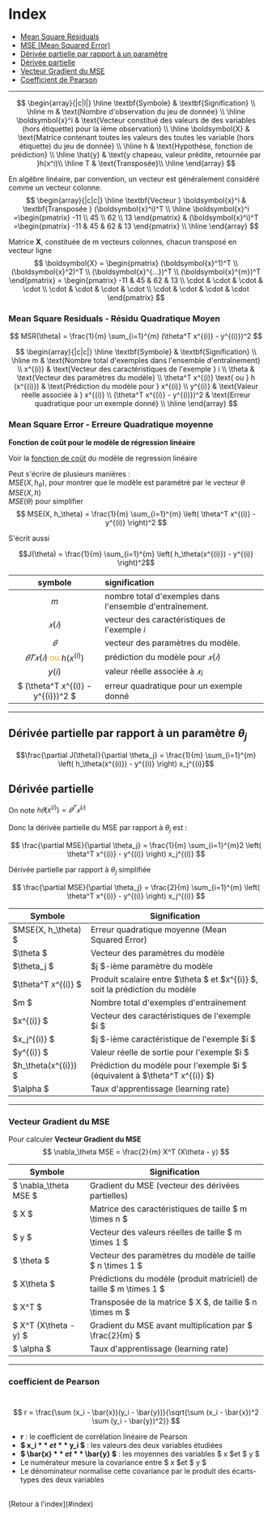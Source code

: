 # Index

- [Mean Square Residuals](#mean-square-residuals)
- [MSE (Mean Squared Error)](#mse)
- [Dérivée partielle par rapport à un paramètre](#derivée-partielle-par-rapport-à-un-paramètre-theta_j)
- [Dérivée partielle](#derivée-partielle)
- [Vecteur Gradient du MSE](#vecteur-gradient-du-mse)
- [Coefficient de Pearson](#coefficient-de-pearson)

---
$$
\begin{array}{|c|l|}
\hline
\textbf{Symbole} & \textbf{Signification} \\
\hline
m  & \text{Nombre d'observation du jeu de donnée} \\
\hline
\boldsymbol{x}^i & \text{Vecteur  constitué des valeurs de des variables (hors étiquette) pour la ième observation} \\
\hline
\boldsymbol{X}  & \text{Matrice contenant toutes les valeurs des toutes les variable (hors étiquette) du jeu de donnée} \\
\hline
h & \text{Hypothèse, fonction de prédiction} \\
\hline
\hat{y} & \text{y chapeau, valeur prédite, retournée par }h(x^i)\\
\hline
T & \text{Transposée}\\
\hline
\end{array}
$$

En algèbre linéaire, par convention, un vecteur est généralement considéré comme un vecteur colonne.
$$
\begin{array}{|c|c|}
\hline
\textbf{Vecteur } \boldsymbol{x}^i & \textbf{Transposée } (\boldsymbol{x}^i)^T \\
\hline
\boldsymbol{x}^i =\begin{pmatrix} -11 \\ 45 \\ 62 \\ 13 \end{pmatrix} & 
(\boldsymbol{x}^i)^T =\begin{pmatrix} -11 & 45 & 62 & 13 \end{pmatrix} \\
\hline
\end{array}
$$

Matrice $\boldsymbol{X}$, constituée de m vecteurs colonnes, chacun transposé en vecteur ligne
$$
\boldsymbol{X} = 
\begin{pmatrix} (\boldsymbol{x}^1)^T \\ (\boldsymbol{x}^2)^T \\ (\boldsymbol{x}^{...})^T \\ (\boldsymbol{x}^{m})^T \end{pmatrix} =  
\begin{pmatrix} -11 & 45 & 62 & 13 \\ \cdot & \cdot & \cdot & \cdot \\ \cdot & \cdot & \cdot & \cdot \\ \cdot & \cdot & \cdot & \cdot  \end{pmatrix}
$$










### Mean Square Residuals - Résidu Quadratique Moyen
$$
MSR(\theta) = \frac{1}{m} \sum_{i=1}^{m} (\theta^T x^{(i)} - y^{(i)})^2
$$

$$
\begin{array}{|c|c|}
\hline
\textbf{Symbole} & \textbf{Signification} \\
\hline
m & \text{Nombre total d'exemples dans l'ensemble d'entraînement} \\
x^{(i)} & \text{Vecteur des caractéristiques de l'exemple } i \\
\theta & \text{Vecteur des paramètres du modèle} \\
\theta^T x^{(i)} \text{ ou } h (x^{(i)}) & \text{Prédiction du modèle pour } x^{(i)} \\
y^{(i)} & \text{Valeur réelle associée à } x^{(i)} \\
(\theta^T x^{(i)} - y^{(i)})^2 & \text{Erreur quadratique pour un exemple donné} \\
\hline
\end{array}
$$

### Mean Square Error - Erreure Quadratique moyenne
**Fonction de coût  pour le modèle de régression linéaire**

Voir la [fonction de coût](#regression-lineaire.md) du modèle de regression linéaire

Peut s'écrire de plusieurs manières :<br>
$MSE(X, h_\theta)$, pour montrer que le modèle est paramétré par le vecteur $\theta$<br>$MSE(X, h)$<br>
$MSE(\theta)$ pour simplifier
$$
MSE(X, h_\theta) = \frac{1}{m} \sum_{i=1}^{m} \left( \theta^T x^{(i)} - y^{(i)} \right)^2
$$

S'écrit aussi

$$J(\theta) = \frac{1}{m} \sum_{i=1}^{m} \left( h_\theta(x^{(i)}) - y^{(i)} \right)^2$$


|symbole|signification|
|:--:|:--------|
|$m$ | nombre total d'exemples dans l'ensemble d'entraînement.|
|$𝑥(𝑖)$  | vecteur des caractéristiques de l'exemple 𝑖|
|$𝜃$ | vecteur des paramètres du modèle.|
|$𝜃𝑇𝑥(𝑖)$ <font color = "orange">ou</font> $h (x^{(i)})$ | prédiction du modèle pour $𝑥(𝑖)$|
|$y(i)$|valeur réelle associée à $𝑥_i$|
|$ (\theta^T x^{(i)} - y^{(i)})^2 $|erreur quadratique pour un exemple donné|

---
## Dérivée partielle par rapport à un paramètre $\theta_j$

$$\frac{\partial J(\theta)}{\partial \theta_j} = \frac{1}{m} \sum_{i=1}^{m} \left( h_\theta(x^{(i)}) - y^{(i)} \right) x_j^{(i)}$$


## Dérivée partielle
On note $ℎ𝜃(x^{(  i)})=𝜃^𝑇𝑥^{(𝑖)}$<br><br>
Donc la dérivée partielle du MSE par rapport à $\theta_j$  est :


$$
\frac{\partial MSE}{\partial \theta_j} = \frac{1}{m} \sum_{i=1}^{m}2 \left( \theta^T x^{(i)} - y^{(i)} \right) x_j^{(i)}
$$

Dérivée partielle par rapport à $\theta_j$ simplifiée

$$
\frac{\partial MSE}{\partial \theta_j} = \frac{2}{m} \sum_{i=1}^{m} \left( \theta^T x^{(i)} - y^{(i)} \right) x_j^{(i)}
$$




| Symbole               | Signification |
|-----------------------|--------------|
| $MSE(X, h_\theta) $  | Erreur quadratique moyenne (Mean Squared Error) |
| $\theta $        | Vecteur des paramètres du modèle |
| $\theta_j $      | $j $-ième paramètre du modèle |
| $\theta^T x^{(i)} $ | Produit scalaire entre $\theta $ et $x^{(i)} $, soit la prédiction du modèle |
| $m $            | Nombre total d'exemples d'entraînement |
| $x^{(i)} $      | Vecteur des caractéristiques de l'exemple $i $ |
| $x_j^{(i)} $    | $j $-ième caractéristique de l'exemple $i $ |
| $y^{(i)} $      | Valeur réelle de sortie pour l'exemple $i $ |
| $h_\theta(x^{(i)}) $ | Prédiction du modèle pour l'exemple $i $ (équivalent à $\theta^T x^{(i)} $) |
| $\alpha $      | Taux d'apprentissage (learning rate) |


---
### Vecteur Gradient du MSE

Pour calculer
**Vecteur Gradient du MSE**
$$
\nabla_\theta MSE = \frac{2}{m} X^T (X\theta - y)
$$




| Symbole                    | Signification |
|----------------------------|--------------|
| $ \nabla_\theta MSE $      | Gradient du MSE (vecteur des dérivées partielles) |
| $ X $                      | Matrice des caractéristiques de taille $ m \times n $ |
| $ y $                      | Vecteur des valeurs réelles de taille $ m \times 1 $ |
| $ \theta $                 | Vecteur des paramètres du modèle de taille $ n \times 1 $ |
| $ X\theta $                | Prédictions du modèle (produit matriciel) de taille $ m \times 1 $ |
| $ X^T $                    | Transposée de la matrice $ X $, de taille $ n \times m $ |
| $ X^T (X\theta - y) $      | Gradient du MSE avant multiplication par $ \frac{2}{m} $ |
| $ \alpha $                 | Taux d'apprentissage (learning rate) |

---

### coefficient de Pearson
​$$ r = \frac{\sum (x_i - \bar{x})(y_i - \bar{y})}{\sqrt{\sum (x_i - \bar{x})^2 \sum (y_i - \bar{y})^2}} $$


- **r** : le coefficient de corrélation linéaire de Pearson  
- **$ x_i $** et **$ y_i $** : les valeurs des deux variables étudiées  
- **$ \bar{x} $** et **$ \bar{y} $** : les moyennes des variables $ x $et $ y $ 
- Le numérateur mesure la covariance entre $ x $et $ y $ 
- Le dénominateur normalise cette covariance par le produit des écarts-types des deux variables  
<br>
[Retour à l'index](#index)
